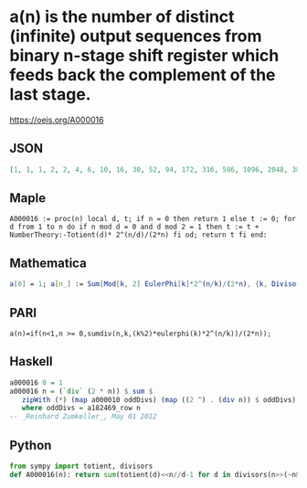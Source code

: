 # a\(n\) is the number of distinct \(infinite\) output sequences from binary n\-stage shift register which feeds back the complement of the last stage\.
https://oeis.org/A000016
## JSON
```JSON
[1, 1, 1, 2, 2, 4, 6, 10, 16, 30, 52, 94, 172, 316, 586, 1096, 2048, 3856, 7286, 13798, 26216, 49940, 95326, 182362, 349536, 671092, 1290556, 2485534, 4793492, 9256396, 17895736, 34636834, 67108864, 130150588, 252645136, 490853416]
```
## Maple
```Maple
A000016 := proc(n) local d, t; if n = 0 then return 1 else t := 0; for d from 1 to n do if n mod d = 0 and d mod 2 = 1 then t := t + NumberTheory:-Totient(d)* 2^(n/d)/(2*n) fi od; return t fi end:
```
## Mathematica
```Mathematica
a[0] = 1; a[n_] := Sum[Mod[k, 2] EulerPhi[k]*2^(n/k)/(2*n), {k, Divisors[n]}]; Table[a[n], {n, 0, 35}](* _Jean-François Alcover_, Feb 17 2012, after Pari *)
```
## PARI
```PARI
a(n)=if(n<1,n >= 0,sumdiv(n,k,(k%2)*eulerphi(k)*2^(n/k))/(2*n));
```
## Haskell
```Haskell
a000016 0 = 1
a000016 n = (`div` (2 * n)) $ sum $
   zipWith (*) (map a000010 oddDivs) (map ((2 ^) . (div n)) $ oddDivs)
   where oddDivs = a182469_row n
-- _Reinhard Zumkeller_, May 01 2012
```
## Python
```Python
from sympy import totient, divisors
def A000016(n): return sum(totient(d)<<n//d-1 for d in divisors(n>>(~n&n-1).bit_length(),generator=True))//n if n else 1 # _Chai Wah Wu_, Feb 21 2023
```
